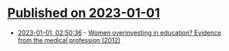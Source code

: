 # [Published on 2023-01-01](index.md)

* [2023-01-01, 02:50:36](https://news.ycombinator.com/item?id=34203098) - [Women overinvesting in education? Evidence from the medical profession (2012)](https://www.journals.uchicago.edu/doi/abs/10.1086/665536)
